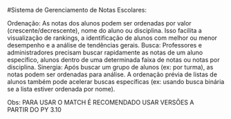 #Sistema de Gerenciamento de Notas Escolares: 

Ordenação: As notas dos alunos podem ser ordenadas por valor (crescente/decrescente), nome do aluno ou disciplina. Isso facilita a visualização de rankings, a identificação de alunos com melhor ou menor desempenho e a análise de tendências gerais.
Busca: Professores e administradores precisam buscar rapidamente as notas de um aluno específico, alunos dentro de uma determinada faixa de notas ou notas por disciplina.
Sinergia: Após buscar um grupo de alunos (ex: por turma), as notas podem ser ordenadas para análise. A ordenação prévia de listas de alunos também pode acelerar buscas específicas (ex: usando busca binária se a lista estiver ordenada por nome).

Obs: PARA USAR O MATCH É RECOMENDADO USAR VERSÕES A PARTIR DO PY 3.10
